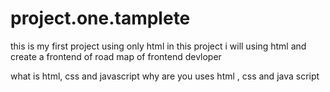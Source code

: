 # project.one.tamplete

this is my first project using only html 
in this project i will using html and create a frontend of  road map of frontend devloper 

what is html, css and javascript  why are you uses html , css and java script 
